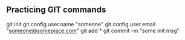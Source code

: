 ## Practicing GIT commands
git init
git config user.name "someone"
git config user.email "someone@someplace.com"
git add *
git commit -m "some init msg"